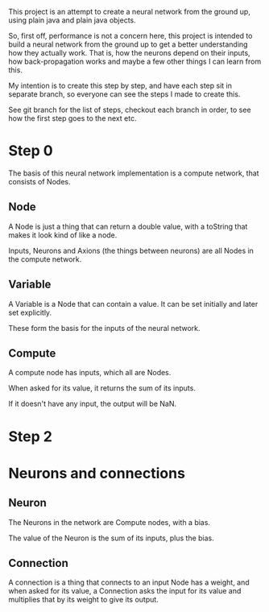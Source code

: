 This project is an attempt to create a neural network from the ground up, using
plain java and plain java objects.

So, first off, performance is not a concern here, this project is intended to
build a neural network from the ground up to get a better understanding how
they actually work. That is, how the neurons depend on their inputs, how
back-propagation works and maybe a few other things I can learn from this.

My intention is to create this step by step, and have each step sit in separate
branch, so everyone can see the steps I made to create this.

See git branch for the list of steps, checkout each branch in order, to see how
the first step goes to the next etc.


Step 0
======

The basis of this neural network implementation is a compute network, that
consists of Nodes.

Node
----

A Node is just a thing that can return a double value, with a toString that
makes it look kind of like a node.

Inputs, Neurons and Axions (the things between neurons) are all Nodes in the compute network.

Variable
--------

A Variable is a Node that can contain a value. It can be set initially and
later set explicitly.

These form the basis for the inputs of the neural network.


Compute
-------

A compute node has inputs, which all are Nodes.

When asked for its value, it returns the sum of its inputs. 

If it doesn't have any input, the output will be NaN.


Step 2
======

Neurons and connections
=======================

Neuron
------

The Neurons in the network are Compute nodes, with a bias.

The value of the Neuron is the sum of its inputs, plus the bias.

Connection
----------

A connection is a thing that connects to an input Node has a weight, and when
asked for its value, a Connection asks the input for its value and multiplies
that by its weight to give its output.
